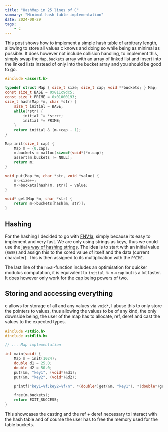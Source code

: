 ```yaml
---
title: "HashMap in 25 lines of C"
summary: "Minimal hash table implementation"
date: 2024-08-29
tags:
    - c
---
```


This post shows how to implement a simple hash table of arbitrary length,
allowing to store all values c knows and doing so while being as minimal as
possible. It does however not include collision handling, to implement this,
simply swap the `Map.buckets` array with an array of linked list and insert
into the linked lists instead of only into the bucket array and you should be
good to go.

```c
#include <assert.h>

typedef struct Map { size_t size; size_t cap; void **buckets; } Map;
const size_t BASE = 0x811c9dc5;
const size_t PRIME = 0x01000193;
size_t hash(Map *m, char *str) {
    size_t initial = BASE;
    while(*str) {
        initial ^= *str++;
        initial *= PRIME;
    }
    return initial & (m->cap - 1);
}

Map init(size_t cap) {
    Map m = {0,cap};
    m.buckets = malloc(sizeof(void*)*m.cap);
    assert(m.buckets != NULL);
    return m;
}

void put(Map *m, char *str, void *value) {
    m->size++;
    m->buckets[hash(m, str)] = value;
}

void* get(Map *m, char *str) {
    return m->buckets[hash(m, str)];
}
```

## Hashing

For the hashing I decided to go with
[FNV1a](https://en.wikipedia.org/wiki/Fowler%E2%80%93Noll%E2%80%93Vo_hash_function#FNV-1a_hash),
simply because its easy to implement and very fast. We are only using strings
as keys, thus we could use the [java way of hashing
strings](https://docs.oracle.com/javase/8/docs/api/java/lang/String.html#hashCode--).
The idea is to start with an initial value (`BASE`) and assign this to the
xored value of itself and the data (current character). This is then assigned
to its multiplication with the `PRIME`.

The last line of the `hash`-function includes an optimisation for quicker
modulus computation, it is equivalent to `initial % m->cap` but is a lot
faster. It does however only work for the cap being powers of two.

## Storing and accessing everything

c allows for storage of all and any values via `void*`, I abuse this to only
store the pointers to values, thus allowing the values to be of any kind, the
only downside being, the user of the map has to allocate, ref, deref and cast
the values to the expected types.

```c
#include <stdio.h>
#include <stdlib.h>

// ... Map implementation

int main(void) {
    Map m = init(1024);
    double d1 = 25.0;
    double d2 = 50.0;
    put(&m, "key1", (void*)&d1);
    put(&m, "key2", (void*)&d2);

    printf("key1=%f;key2=%f\n", *(double*)get(&m, "key1"), *(double*)get(&m, "key2"));

    free(m.buckets);
    return EXIT_SUCCESS;
}
```

This showcases the casting and the ref + deref necessary to interact with the
hash table and of course the user has to free the memory used for the table
buckets.
